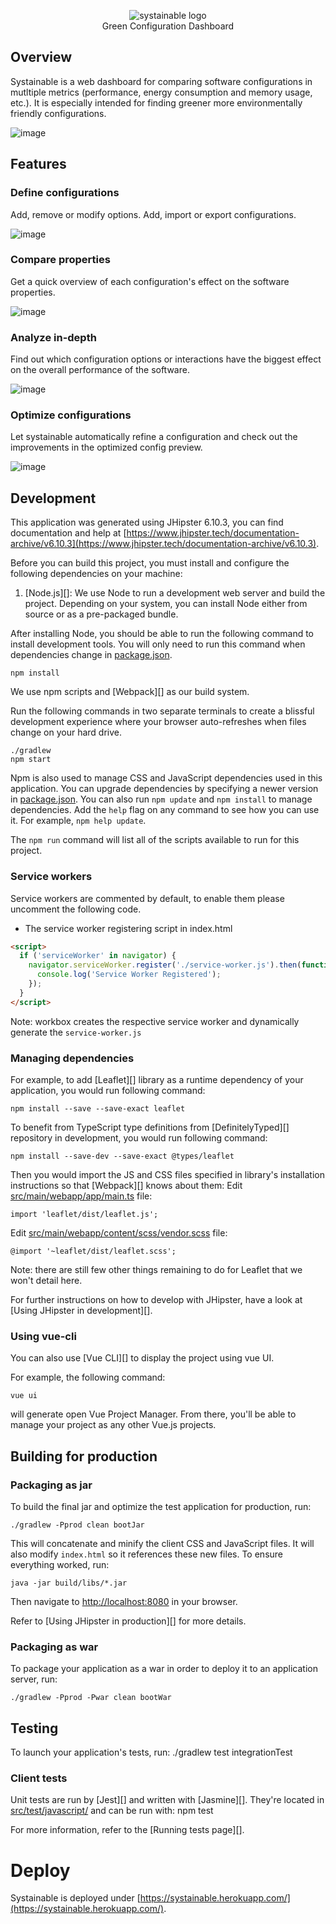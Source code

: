 <p align="center">
    <img src="https://user-images.githubusercontent.com/35042166/222794394-a3adc7f5-b7c4-4b39-a1d9-1a9eeb7bf9f5.png" alt="systainable logo"><br/>
    Green Configuration Dashboard
</p>

## Overview

Systainable is a web dashboard for comparing software configurations in mutltiple metrics (performance, energy consumption and memory usage, etc.). It is especially intended for finding greener more environmentally friendly configurations.

![image](https://user-images.githubusercontent.com/35042166/222795608-f3be00c0-5b3c-4174-a627-59a82e10ff3b.png)

## Features

### Define configurations

Add, remove or modify options. Add, import or export configurations.

![image](https://user-images.githubusercontent.com/35042166/222795904-254d35d2-2f6e-44d6-87cf-31a8b2038baf.png)

### Compare properties

Get a quick overview of each configuration's effect on the software properties.

![image](https://user-images.githubusercontent.com/35042166/222796567-977a8764-d058-447f-87b9-c217332b2370.png)

### Analyze in-depth

Find out which configuration options or interactions have the biggest effect on the overall performance of the software.

![image](https://user-images.githubusercontent.com/35042166/222796760-289f1854-cfa7-404f-bef8-e082b6f80ace.png)

### Optimize configurations

Let systainable automatically refine a configuration and check out the improvements in the optimized config preview.

![image](https://user-images.githubusercontent.com/35042166/222797198-e5878677-8f93-4942-8141-5692677393b6.png)

## Development

This application was generated using JHipster 6.10.3, you can find documentation and help at [https://www.jhipster.tech/documentation-archive/v6.10.3](https://www.jhipster.tech/documentation-archive/v6.10.3).

Before you can build this project, you must install and configure the following dependencies on your machine:

1. [Node.js][]: We use Node to run a development web server and build the project.
   Depending on your system, you can install Node either from source or as a pre-packaged bundle.

After installing Node, you should be able to run the following command to install development tools.
You will only need to run this command when dependencies change in [package.json](package.json).

    npm install

We use npm scripts and [Webpack][] as our build system.

Run the following commands in two separate terminals to create a blissful development experience where your browser
auto-refreshes when files change on your hard drive.

    ./gradlew
    npm start

Npm is also used to manage CSS and JavaScript dependencies used in this application. You can upgrade dependencies by
specifying a newer version in [package.json](package.json). You can also run `npm update` and `npm install` to manage dependencies.
Add the `help` flag on any command to see how you can use it. For example, `npm help update`.

The `npm run` command will list all of the scripts available to run for this project.

### Service workers

Service workers are commented by default, to enable them please uncomment the following code.

- The service worker registering script in index.html

```html
<script>
  if ('serviceWorker' in navigator) {
    navigator.serviceWorker.register('./service-worker.js').then(function () {
      console.log('Service Worker Registered');
    });
  }
</script>
```

Note: workbox creates the respective service worker and dynamically generate the `service-worker.js`

### Managing dependencies

For example, to add [Leaflet][] library as a runtime dependency of your application, you would run following command:

    npm install --save --save-exact leaflet

To benefit from TypeScript type definitions from [DefinitelyTyped][] repository in development, you would run following command:

    npm install --save-dev --save-exact @types/leaflet

Then you would import the JS and CSS files specified in library's installation instructions so that [Webpack][] knows about them:
Edit [src/main/webapp/app/main.ts](src/main/webapp/app/main.ts) file:

```
import 'leaflet/dist/leaflet.js';
```

Edit [src/main/webapp/content/scss/vendor.scss](src/main/webapp/content/scss/vendor.scss) file:

```
@import '~leaflet/dist/leaflet.scss';
```

Note: there are still few other things remaining to do for Leaflet that we won't detail here.

For further instructions on how to develop with JHipster, have a look at [Using JHipster in development][].

### Using vue-cli

You can also use [Vue CLI][] to display the project using vue UI.

For example, the following command:

    vue ui

will generate open Vue Project Manager. From there, you'll be able to manage your project as any other Vue.js projects.

## Building for production

### Packaging as jar

To build the final jar and optimize the test application for production, run:

    ./gradlew -Pprod clean bootJar

This will concatenate and minify the client CSS and JavaScript files. It will also modify `index.html` so it references these new files.
To ensure everything worked, run:

    java -jar build/libs/*.jar

Then navigate to [http://localhost:8080](http://localhost:8080) in your browser.

Refer to [Using JHipster in production][] for more details.

### Packaging as war

To package your application as a war in order to deploy it to an application server, run:

    ./gradlew -Pprod -Pwar clean bootWar

## Testing

To launch your application's tests, run:
./gradlew test integrationTest

### Client tests

Unit tests are run by [Jest][] and written with [Jasmine][]. They're located in [src/test/javascript/](src/test/javascript/) and can be run with:
npm test

For more information, refer to the [Running tests page][].

# Deploy

Systainable is deployed under [https://systainable.herokuapp.com/](https://systainable.herokuapp.com/).

